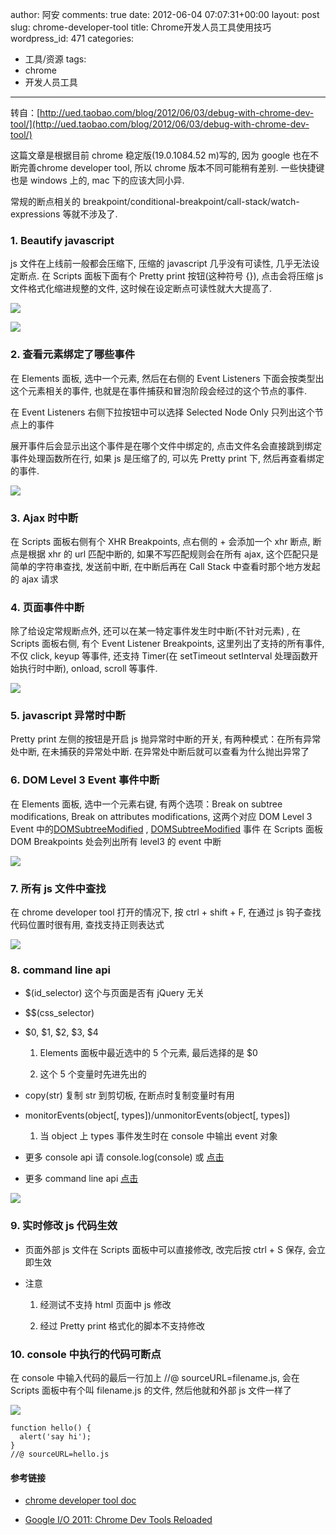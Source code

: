 author: 阿安
comments: true
date: 2012-06-04 07:07:31+00:00
layout: post
slug: chrome-developer-tool
title: Chrome开发人员工具使用技巧
wordpress_id: 471
categories:
- 工具/资源
tags:
- chrome
- 开发人员工具
---

转自：[http://ued.taobao.com/blog/2012/06/03/debug-with-chrome-dev-tool/](http://ued.taobao.com/blog/2012/06/03/debug-with-chrome-dev-tool/)

这篇文章是根据目前 chrome 稳定版(19.0.1084.52 m)写的, 因为 google 也在不断完善chrome developer tool, 所以 chrome 版本不同可能稍有差别. 一些快捷键也是 windows 上的, mac 下的应该大同小异.

常规的断点相关的 breakpoint/conditional-breakpoint/call-stack/watch-expressions 等就不涉及了.


### **1. Beautify javascript**


js 文件在上线前一般都会压缩下, 压缩的 javascript 几乎没有可读性, 几乎无法设定断点. 在 Scripts 面板下面有个 Pretty print 按钮(这种符号 {}), 点击会将压缩 js 文件格式化缩进规整的文件, 这时候在设定断点可读性就大大提高了.

[![](http://ued.taobao.com/blog/wp-content/uploads/2012/06/script-pretty-before.jpg)](http://ued.taobao.com/blog/wp-content/uploads/2012/06/script-pretty-before.jpg)

[![](http://ued.taobao.com/blog/wp-content/uploads/2012/06/script-pretty-after.jpg)<!-- more -->](http://ued.taobao.com/blog/wp-content/uploads/2012/06/script-pretty-after.jpg)


### **2. 查看元素绑定了哪些事件**


在 Elements 面板, 选中一个元素, 然后在右侧的 Event Listeners 下面会按类型出这个元素相关的事件, 也就是在事件捕获和冒泡阶段会经过的这个节点的事件.

在 Event Listeners 右侧下拉按钮中可以选择 Selected Node Only 只列出这个节点上的事件

展开事件后会显示出这个事件是在哪个文件中绑定的, 点击文件名会直接跳到绑定事件处理函数所在行, 如果 js 是压缩了的, 可以先 Pretty print 下, 然后再查看绑定的事件.

[![](http://ued.taobao.com/blog/wp-content/uploads/2012/06/element-events.jpg)](http://ued.taobao.com/blog/wp-content/uploads/2012/06/element-events.jpg)


### **3. Ajax 时中断**


在 Scripts 面板右侧有个 XHR Breakpoints, 点右侧的 + 会添加一个 xhr 断点, 断点是根据 xhr 的 url 匹配中断的, 如果不写匹配规则会在所有 ajax, 这个匹配只是简单的字符串查找, 发送前中断, 在中断后再在 Call Stack 中查看时那个地方发起的 ajax 请求


### **4. 页面事件中断**


除了给设定常规断点外, 还可以在某一特定事件发生时中断(不针对元素) , 在 Scripts 面板右侧, 有个 Event Listener Breakpoints, 这里列出了支持的所有事件, 不仅 click, keyup 等事件, 还支持 Timer(在 setTimeout setInterval 处理函数开始执行时中断), onload, scroll 等事件.

[![](http://ued.taobao.com/blog/wp-content/uploads/2012/06/breakpoints.jpg)](http://ued.taobao.com/blog/wp-content/uploads/2012/06/breakpoints.jpg)


### **5. javascript 异常时中断**


Pretty print 左侧的按钮是开启 js 抛异常时中断的开关, 有两种模式：在所有异常处中断, 在未捕获的异常处中断. 在异常处中断后就可以查看为什么抛出异常了


### **6. DOM Level 3 Event 事件中断**


在 Elements 面板, 选中一个元素右键, 有两个选项：Break on subtree modifications, Break on attributes modifications, 这两个对应 DOM Level 3 Event 中的[DOMSubtreeModified](http://www.w3.org/TR/DOM-Level-3-Events/#event-type-DOMSubtreeModified) , [DOMSubtreeModified](http://www.w3.org/TR/DOM-Level-3-Events/#event-type-DOMAttrModified) 事件 在 Scripts 面板 DOM Breakpoints 处会列出所有 level3 的 event 中断

[![](http://ued.taobao.com/blog/wp-content/uploads/2012/06/dom-event-level3.jpg)](http://ued.taobao.com/blog/wp-content/uploads/2012/06/dom-event-level3.jpg)


### **7. 所有 js 文件中查找**


在 chrome developer tool 打开的情况下, 按 ctrl + shift + F, 在通过 js 钩子查找代码位置时很有用, 查找支持正则表达式

[![](http://ued.taobao.com/blog/wp-content/uploads/2012/06/multifile-find.jpg)](http://ued.taobao.com/blog/wp-content/uploads/2012/06/multifile-find.jpg)


### **8. command line api**





	
  * $(id_selector) 这个与页面是否有 jQuery 无关

	
  * $$(css_selector)

	
  * $0, $1, $2, $3, $4

	
    1. Elements 面板中最近选中的 5 个元素, 最后选择的是 $0

	
    2. 这个 5 个变量时先进先出的




	
  * copy(str) 复制 str 到剪切板, 在断点时复制变量时有用

	
  * monitorEvents(object[, types])/unmonitorEvents(object[, types])

	
    1. 当 object 上 types 事件发生时在 console 中输出 event 对象




	
  * 更多 console api 请 console.log(console) 或 [点击](http://getfirebug.com/wiki/index.php/Console_API#console.trace.28.29)

	
  * 更多 command line api [点击](http://getfirebug.com/wiki/index.php/Command_Line_API)


[![](http://ued.taobao.com/blog/wp-content/uploads/2012/06/monitorEvents.jpg)](http://ued.taobao.com/blog/wp-content/uploads/2012/06/monitorEvents.jpg)


### **9. 实时修改 js 代码生效**





	
  * 页面外部 js 文件在 Scripts 面板中可以直接修改, 改完后按 ctrl + S 保存, 会立即生效

	
  * 注意

	
    1. 经测试不支持 html 页面中 js 修改

	
    2. 经过 Pretty print 格式化的脚本不支持修改







### **10. console 中执行的代码可断点**


在 console 中输入代码的最后一行加上 //@ sourceURL=filename.js, 会在 Scripts 面板中有个叫 filename.js 的文件, 然后他就和外部 js 文件一样了

[![](http://ued.taobao.com/blog/wp-content/uploads/2012/06/eval.jpg)](http://ued.taobao.com/blog/wp-content/uploads/2012/06/eval.jpg)

    
    function hello() {
      alert('say hi');
    }
    //@ sourceURL=hello.js




#### 




#### 参考链接





	
  * [chrome developer tool doc](https://developers.google.com/chrome-developer-tools/docs/overview)

	
  * [Google I/O 2011: Chrome Dev Tools Reloaded](http://www.youtube.com/watch?v=N8SS-rUEZPg)


